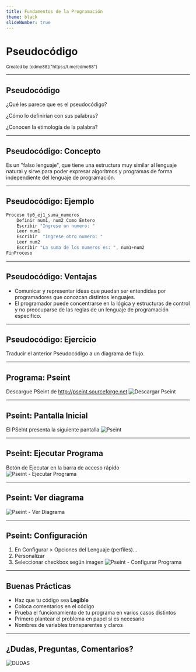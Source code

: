 ```yaml
---
title: Fundamentos de la Programación
theme: black
slideNumber: true
---
```


# Pseudocódigo
<small>
Created by <i class="fab fa-telegram"></i>
[edme88]("https://t.me/edme88")
</small>

---
## Pseudocódigo

¿Qué les parece que es el pseudocódigo?

¿Cómo lo definirían con sus palabras?

¿Conocen la etimología de la palabra?

---
## Pseudocódigo: Concepto
Es un "falso lenguaje", que tiene  una  estructura  muy similar al lenguaje natural y sirve para poder expresar algoritmos y programas de forma independiente del lenguaje de programación.

---
## Pseudocódigo: Ejemplo
````javascript
Proceso tp0_ej1_suma_numeros
	Definir num1, num2 Como Entero
	Escribir "Ingrese un numero: "
	Leer num1
	Escribir  "Ingrese otro numero: "
	Leer num2
	Escribir "La suma de los numeros es: ", num1+num2
FinProceso
````
---
## Pseudocódigo: Ventajas
* Comunicar y representar ideas que puedan ser entendidas por programadores que conozcan distintos lenguajes.
* El programador puede concentrarse en la lógica y estructuras de control y no preocuparse de las reglas de un lenguaje de programación específico.

---
## Pseudocódigo: Ejercicio
Traducir el anterior Pseudocódigo a un diagrama de flujo.

---
## Programa: Pseint
Descargue PSeint de http://pseint.sourceforge.net
![Descargar Pseint](images/U1_resolucion_problemas/pseint_page.png)

---
## Pseint: Pantalla Inicial
El PSeInt presenta la siguiente pantalla
![Pseint](images/U1_resolucion_problemas/pseint.png)

---
## Pseint: Ejecutar Programa
Botón de Ejecutar en la barra de acceso rápido
![Pseint - Ejecutar Programa](images/U1_resolucion_problemas/pseint2.png)

---
## Pseint: Ver diagrama
![Pseint - Ver Diagrama](images/U1_resolucion_problemas/pseint3.png)

---
## Pseint: Configuración
1. En Configurar > Opciones del Lenguaje (perfiles)...
2. Personalizar
3. Seleccionar checkbox según imagen
![Pseint - Configurar Programa](images/U1_resolucion_problemas/pseint4.png)

---
## Buenas Prácticas
* Haz que tu código sea **Legible**
* Coloca comentarios en el código
* Prueba el funcionamiento de tu programa en varios casos distintos
* Primero plantear el problema en papel si es necesario
* Nombres de variables transparentes y claros

---
## ¿Dudas, Preguntas, Comentarios?
![DUDAS](images/pregunta.gif)
